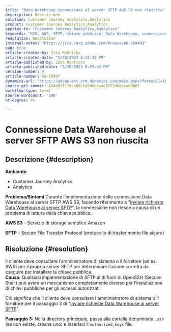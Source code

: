 ```yaml
---
title: "Data Warehouse connessione al server SFTP AWS S3 non riuscita"
description: Descrizione
solution: Customer Journey Analytics,Analytics
product: Customer Journey Analytics,Analytics
applies-to: "Customer Journey Analytics,Analytics"
keywords: "KCS, AWS, SFTP, chiave pubblica, Data Warehouse, connessione, S3"
resolution: Resolution
internal-notes: "https://jira.corp.adobe.com/browse/AN-269441"
bug: true
article-created-by: Zita Rodricks
article-created-date: "5/30/2023 6:22:39 PM"
article-published-by: Zita Rodricks
article-published-date: "5/30/2023 6:23:44 PM"
version-number: 4
article-number: KA-19907
dynamics-url: "https://adobe-ent.crm.dynamics.com/main.aspx?forceUCI=1&pagetype=entityrecord&etn=knowledgearticle&id=55ac85f3-16ff-ed11-8f6e-6045bd006b25"
source-git-commit: 434dd7f11bca68c543deece4e3f22d68cea6880f
workflow-type: tm+mt
source-wordcount: '190'
ht-degree: 4%

---
```


# Connessione Data Warehouse al server SFTP AWS S3 non riuscita

## Descrizione {#description}

<b>Ambiente</b>
- Customer Journey Analytics
- Analytics



<b>Problema/Sintomi</b>
Durante l’implementazione della connessione Data Warehouse al server SFTP AWS S3, facendo riferimento a &quot;[Inviare richieste Data Warehouse ai server SFTP](https://experienceleague.adobe.com/docs/analytics/export/ftp-and-sftp/secure-file-transfer-protocol/ftp-sftp-dw.html?lang=en)&quot;, la connessione non riesce a causa di un problema di lettura della chiave pubblica.



<b>AWS S3</b> - Servizio di storage semplice Amazon

<b>SFTP</b> - Secure File Transfer Protocol (protocollo di trasferimento file sicuro)


## Risoluzione {#resolution}

Il cliente deve consultare l’amministratore di sistema o il fornitore (ad es. AWS) per il proprio server SFTP per determinare l’azione corretta da eseguire per installare la chiave pubblica.<br><b>Causa:</b>
Qualsiasi implementazione di SFTP al di fuori di OpenSSH (Secure Shell) può avere un meccanismo completamente diverso per l’installazione di chiavi pubbliche per gli accessi autorizzati.

Ciò significa che il cliente deve consultare l&#39;amministratore di sistema o il fornitore per il passaggio 3 di &quot;[Inviare richieste Data Warehouse ai server SFTP](https://experienceleague.adobe.com/docs/analytics/export/ftp-and-sftp/secure-file-transfer-protocol/ftp-sftp-dw.html?lang=en)&quot;.

<b>Passaggio 3:</b> Nella directory principale, passa alla cartella denominata `.ssh` (se non esiste, creane uno) e inserisci il `authorized_keys` file.
